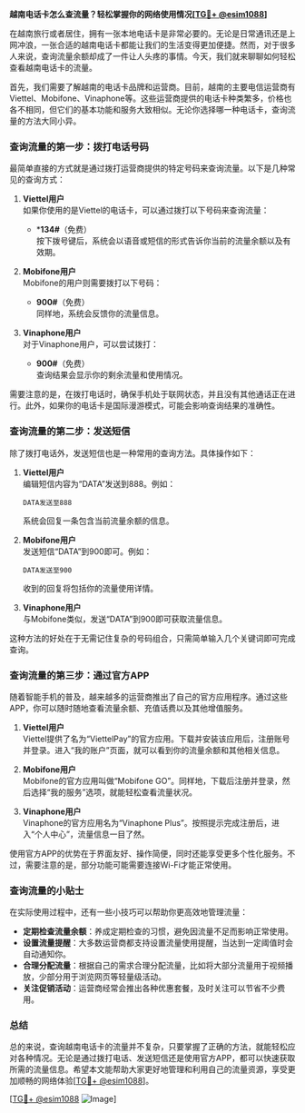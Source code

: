 **越南电话卡怎么查流量？轻松掌握你的网络使用情况[[TG💪+ @esim1088](https://t.me/s/esim1088)]**

在越南旅行或者居住，拥有一张本地电话卡是非常必要的。无论是日常通讯还是上网冲浪，一张合适的越南电话卡都能让我们的生活变得更加便捷。然而，对于很多人来说，查询流量余额却成了一件让人头疼的事情。今天，我们就来聊聊如何轻松查看越南电话卡的流量。

首先，我们需要了解越南的电话卡品牌和运营商。目前，越南的主要电信运营商有Viettel、Mobifone、Vinaphone等。这些运营商提供的电话卡种类繁多，价格也各不相同，但它们的基本功能和服务大致相似。无论你选择哪一种电话卡，查询流量的方法大同小异。

### **查询流量的第一步：拨打电话号码**

最简单直接的方式就是通过拨打运营商提供的特定号码来查询流量。以下是几种常见的查询方式：

1. **Viettel用户**  
   如果你使用的是Viettel的电话卡，可以通过拨打以下号码来查询流量：
   - ***134#**（免费）  
     按下拨号键后，系统会以语音或短信的形式告诉你当前的流量余额以及有效期。

2. **Mobifone用户**  
   Mobifone的用户则需要拨打以下号码：
   - **900#**（免费）  
     同样地，系统会反馈你的流量信息。

3. **Vinaphone用户**  
   对于Vinaphone用户，可以尝试拨打：
   - **900#**（免费）  
     查询结果会显示你的剩余流量和使用情况。

需要注意的是，在拨打电话时，确保手机处于联网状态，并且没有其他通话正在进行。此外，如果你的电话卡是国际漫游模式，可能会影响查询结果的准确性。

### **查询流量的第二步：发送短信**

除了拨打电话外，发送短信也是一种常用的查询方法。具体操作如下：

1. **Viettel用户**  
   编辑短信内容为“DATA”发送到888。例如：
   ```
   DATA发送至888
   ```
   系统会回复一条包含当前流量余额的信息。

2. **Mobifone用户**  
   发送短信“DATA”到900即可。例如：
   ```
   DATA发送至900
   ```
   收到的回复将包括你的流量使用详情。

3. **Vinaphone用户**  
   与Mobifone类似，发送“DATA”到900即可获取流量信息。

这种方法的好处在于无需记住复杂的号码组合，只需简单输入几个关键词即可完成查询。

### **查询流量的第三步：通过官方APP**

随着智能手机的普及，越来越多的运营商推出了自己的官方应用程序。通过这些APP，你可以随时随地查看流量余额、充值话费以及其他增值服务。

1. **Viettel用户**  
   Viettel提供了名为“ViettelPay”的官方应用。下载并安装该应用后，注册账号并登录。进入“我的账户”页面，就可以看到你的流量余额和其他相关信息。

2. **Mobifone用户**  
   Mobifone的官方应用叫做“Mobifone GO”。同样地，下载后注册并登录，然后选择“我的服务”选项，就能轻松查看流量状况。

3. **Vinaphone用户**  
   Vinaphone的官方应用名为“Vinaphone Plus”。按照提示完成注册后，进入“个人中心”，流量信息一目了然。

使用官方APP的优势在于界面友好、操作简便，同时还能享受更多个性化服务。不过，需要注意的是，部分功能可能需要连接Wi-Fi才能正常使用。

### **查询流量的小贴士**

在实际使用过程中，还有一些小技巧可以帮助你更高效地管理流量：

- **定期检查流量余额**：养成定期检查的习惯，避免因流量不足而影响正常使用。
- **设置流量提醒**：大多数运营商都支持设置流量使用提醒，当达到一定阈值时会自动通知你。
- **合理分配流量**：根据自己的需求合理分配流量，比如将大部分流量用于视频播放，少部分用于浏览网页等轻量级活动。
- **关注促销活动**：运营商经常会推出各种优惠套餐，及时关注可以节省不少费用。

### **总结**

总的来说，查询越南电话卡的流量并不复杂，只要掌握了正确的方法，就能轻松应对各种情况。无论是通过拨打电话、发送短信还是使用官方APP，都可以快速获取所需的流量信息。希望本文能帮助大家更好地管理和利用自己的流量资源，享受更加顺畅的网络体验[[TG💪+ @esim1088](https://t.me/s/esim1088)]。

[[TG💪+ @esim1088](https://t.me/s/esim1088) ![Image](https://i.postimg.cc/4NQfJmqS/Snipaste-2025-05-13-00-14-12.png)]